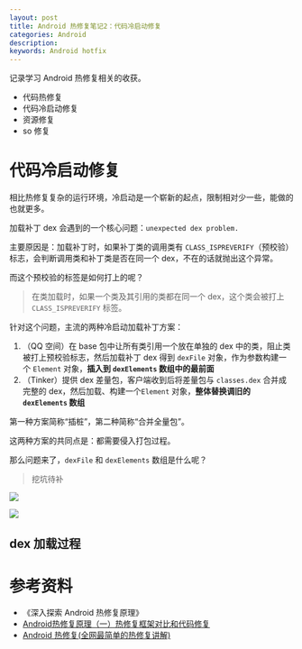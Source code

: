 ```yaml
---
layout: post
title: Android 热修复笔记2：代码冷启动修复
categories: Android
description: 
keywords: Android hotfix
---
```


记录学习 Android 热修复相关的收获。

- 代码热修复
- 代码冷启动修复
- 资源修复
- so 修复

# 代码冷启动修复

相比热修复复杂的运行环境，冷启动是一个崭新的起点，限制相对少一些，能做的也就更多。

加载补丁 dex 会遇到的一个核心问题：``unexpected dex problem.``

主要原因是：加载补丁时，如果补丁类的调用类有 ``CLASS_ISPREVERIFY``（预校验）标志，会判断调用类和补丁类是否在同一个 dex，不在的话就抛出这个异常。

而这个预校验的标签是如何打上的呢？

>在类加载时，如果一个类及其引用的类都在同一个 dex，这个类会被打上 ``CLASS_ISPREVERIFY`` 标签。

针对这个问题，主流的两种冷启动加载补丁方案：

1. （QQ 空间）在 base 包中让所有类引用一个放在单独的 dex 中的类，阻止类被打上预校验标志，然后加载补丁 dex 得到 ``dexFile`` 对象，作为参数构建一个 ``Element`` 对象，**插入到 ``dexElements`` 数组中的最前面**
2. （Tinker）提供 dex 差量包，客户端收到后将差量包与 ``classes.dex`` 合并成完整的 dex，然后加载、构建一个``Element`` 对象，**整体替换调旧的  ``dexElements`` 数组**

第一种方案简称“插桩”，第二种简称“合并全量包”。

这两种方案的共同点是：都需要侵入打包过程。

那么问题来了，``dexFile`` 和 ``dexElements`` 数组是什么呢？

>挖坑待补

![](https://user-gold-cdn.xitu.io/2018/11/12/16707451cd4a4180?imageView2/0/w/1280/h/960/format/webp/ignore-error/1)

![](https://upload-images.jianshu.io/upload_images/3622938-f0d5f6ec5e255511.png?imageMogr2/auto-orient/strip%7CimageView2/2/w/826/format/webp)

 

## dex 加载过程



# 参考资料

- 《深入探索 Android 热修复原理》
- [Android热修复原理（一）热修复框架对比和代码修复](https://blog.csdn.net/itachi85/article/details/79522200)
- [Android 热修复(全网最简单的热修复讲解)](https://www.jianshu.com/p/d17519d4952e)